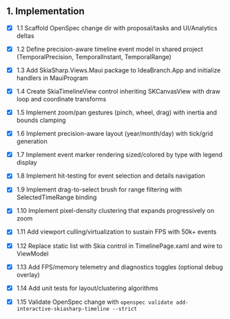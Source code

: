 ## 1. Implementation
- [x] 1.1 Scaffold OpenSpec change dir with proposal/tasks and UI/Analytics deltas
- [x] 1.2 Define precision-aware timeline event model in shared project (TemporalPrecision, TemporalInstant, TemporalRange)
- [x] 1.3 Add SkiaSharp.Views.Maui package to IdeaBranch.App and initialize handlers in MauiProgram
- [x] 1.4 Create SkiaTimelineView control inheriting SKCanvasView with draw loop and coordinate transforms
- [x] 1.5 Implement zoom/pan gestures (pinch, wheel, drag) with inertia and bounds clamping
- [x] 1.6 Implement precision-aware layout (year/month/day) with tick/grid generation
- [x] 1.7 Implement event marker rendering sized/colored by type with legend display
- [x] 1.8 Implement hit-testing for event selection and details navigation
- [x] 1.9 Implement drag-to-select brush for range filtering with SelectedTimeRange binding
- [x] 1.10 Implement pixel-density clustering that expands progressively on zoom
- [x] 1.11 Add viewport culling/virtualization to sustain FPS with 50k+ events
- [x] 1.12 Replace static list with Skia control in TimelinePage.xaml and wire to ViewModel
- [x] 1.13 Add FPS/memory telemetry and diagnostics toggles (optional debug overlay)
- [x] 1.14 Add unit tests for layout/clustering algorithms
- [x] 1.15 Validate OpenSpec change with `openspec validate add-interactive-skiasharp-timeline --strict`

